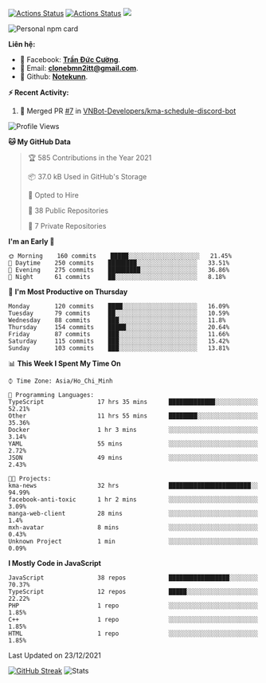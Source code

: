 [![Actions Status](https://github.com/Notekunn/Notekunn/workflows/wakatime-stats/badge.svg)](https://github.com/Notekunn/Notekunn/actions)
[![Actions Status](https://github.com/Notekunn/Notekunn/workflows/update-gh-activity/badge.svg)](https://github.com/Notekunn/Notekunn/actions)
![](https://visitor-badge.glitch.me/badge?page_id=notekunn.notekunn)

<!--![Notekunn](https://count.getloli.com/get/@notekunn)-->

<!--![Meme](https://media1.tenor.com/images/1c6140897565e34a4e98f618e220dc0d/tenor.gif)-->

![Personal npm card](https://i.imgur.com/mi8nZo1.png)

**Liên hệ:**

- 🐋 Facebook: **[Trần Đức Cường](https://www.facebook.com/ShiinDz)**.
- 🐍 Email: **[clonebmn2itt@gmail.com](mailto:clonebmn2itt@gmail.com)**.
- 🐬 Github: **[Notekunn](https://github.com/Notekunn)**.

**:zap: Recent Activity:**

<!--START_SECTION:activity-->
1. 🎉 Merged PR [#7](https://github.com/VNBot-Developers/kma-schedule-discord-bot/pull/7) in [VNBot-Developers/kma-schedule-discord-bot](https://github.com/VNBot-Developers/kma-schedule-discord-bot)
<!--END_SECTION:activity-->

<!--START_SECTION:waka-->
![Profile Views](http://img.shields.io/badge/Profile%20Views-141-blue)

**🐱 My GitHub Data** 

> 🏆 585 Contributions in the Year 2021
 > 
> 📦 37.0 kB Used in GitHub's Storage 
 > 
> 💼 Opted to Hire
 > 
> 📜 38 Public Repositories 
 > 
> 🔑 7 Private Repositories  
 > 
**I'm an Early 🐤** 

```text
🌞 Morning    160 commits    █████░░░░░░░░░░░░░░░░░░░░   21.45% 
🌆 Daytime    250 commits    ████████░░░░░░░░░░░░░░░░░   33.51% 
🌃 Evening    275 commits    █████████░░░░░░░░░░░░░░░░   36.86% 
🌙 Night      61 commits     ██░░░░░░░░░░░░░░░░░░░░░░░   8.18%

```
📅 **I'm Most Productive on Thursday** 

```text
Monday       120 commits    ████░░░░░░░░░░░░░░░░░░░░░   16.09% 
Tuesday      79 commits     ██░░░░░░░░░░░░░░░░░░░░░░░   10.59% 
Wednesday    88 commits     ███░░░░░░░░░░░░░░░░░░░░░░   11.8% 
Thursday     154 commits    █████░░░░░░░░░░░░░░░░░░░░   20.64% 
Friday       87 commits     ███░░░░░░░░░░░░░░░░░░░░░░   11.66% 
Saturday     115 commits    ███░░░░░░░░░░░░░░░░░░░░░░   15.42% 
Sunday       103 commits    ███░░░░░░░░░░░░░░░░░░░░░░   13.81%

```


📊 **This Week I Spent My Time On** 

```text
⌚︎ Time Zone: Asia/Ho_Chi_Minh

💬 Programming Languages: 
TypeScript               17 hrs 35 mins      █████████████░░░░░░░░░░░░   52.21% 
Other                    11 hrs 55 mins      ████████░░░░░░░░░░░░░░░░░   35.36% 
Docker                   1 hr 3 mins         ░░░░░░░░░░░░░░░░░░░░░░░░░   3.14% 
YAML                     55 mins             ░░░░░░░░░░░░░░░░░░░░░░░░░   2.72% 
JSON                     49 mins             ░░░░░░░░░░░░░░░░░░░░░░░░░   2.43%

🐱‍💻 Projects: 
kma-news                 32 hrs              ███████████████████████░░   94.99% 
facebook-anti-toxic      1 hr 2 mins         ░░░░░░░░░░░░░░░░░░░░░░░░░   3.09% 
manga-web-client         28 mins             ░░░░░░░░░░░░░░░░░░░░░░░░░   1.4% 
mxh-avatar               8 mins              ░░░░░░░░░░░░░░░░░░░░░░░░░   0.43% 
Unknown Project          1 min               ░░░░░░░░░░░░░░░░░░░░░░░░░   0.09%

```

**I Mostly Code in JavaScript** 

```text
JavaScript               38 repos            █████████████████░░░░░░░░   70.37% 
TypeScript               12 repos            █████░░░░░░░░░░░░░░░░░░░░   22.22% 
PHP                      1 repo              ░░░░░░░░░░░░░░░░░░░░░░░░░   1.85% 
C++                      1 repo              ░░░░░░░░░░░░░░░░░░░░░░░░░   1.85% 
HTML                     1 repo              ░░░░░░░░░░░░░░░░░░░░░░░░░   1.85%

```



 Last Updated on 23/12/2021
<!--END_SECTION:waka-->

[![GitHub Streak](http://github-readme-streak-stats.herokuapp.com?user=notekunn&theme=radical&date_format=j%2Fn%5B%2FY%5D)](https://git.io/streak-stats)
![Stats](https://github-readme-stats.vercel.app/api?username=notekunn&show_icons=true&theme=radical&count_private=true)
